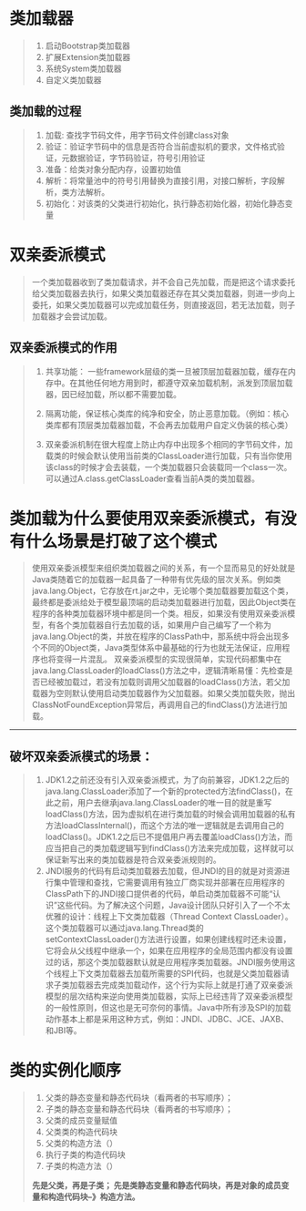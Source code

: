 
# 类加载器
> 1. 启动Bootstrap类加载器
> 2. 扩展Extension类加载器
> 3. 系统System类加载器
> 4. 自定义类加载器

## 类加载的过程
> 1. 加载: 查找字节码文件，用字节码文件创建class对象
> 2. 验证：验证字节码中的信息是否符合当前虚拟机的要求，文件格式验证，元数据验证，字节码验证，符号引用验证
> 3. 准备：给类对象分配内存，设置初始值
> 4. 解析：将常量池中的符号引用替换为直接引用，对接口解析，字段解析，类方法解析。
> 5. 初始化：对该类的父类进行初始化，执行静态初始化器，初始化静态变量

# 双亲委派模式
> 一个类加载器收到了类加载请求，并不会自己先加载，而是把这个请求委托给父类加载器去执行，如果父类加载器还存在其父类加载器，则进一步向上委托，如果父类加载器可以完成加载任务，则直接返回，若无法加载，则子加载器才会尝试加载。

## 双亲委派模式的作用
> 1. 共享功能： 一些framework层级的类一旦被顶层加载器加载，缓存在内存中。在其他任何地方用到时，都遵守双亲加载机制，派发到顶层加载器，因已经加载，所以都不需要加载。
>
> 2. 隔离功能，保证核心类库的纯净和安全，防止恶意加载。（例如：核心类库都有顶层类加载器加载，不会再去加载用户自定义伪装的核心类）
>
> 3. 双亲委派机制在很大程度上防止内存中出现多个相同的字节码文件，加载类的时候会默认使用当前类的ClassLoader进行加载，只有当你使用该class的时候才会去装载，一个类加载器只会装载同一个class一次。可以通过A.class.getClassLoader查看当前A类的类加载器。

# 类加载为什么要使用双亲委派模式，有没有什么场景是打破了这个模式
> 使用双亲委派模型来组织类加载器之间的关系，有一个显而易见的好处就是Java类随着它的加载器一起具备了一种带有优先级的层次关系。例如类java.lang.Object，它存放在rt.jar之中，无论哪个类加载器要加载这个类，最终都是委派给处于模型最顶端的启动类加载器进行加载，因此Object类在程序的各种类加载器环境中都是同一个类。相反，如果没有使用双亲委派模型，有各个类加载器自行去加载的话，如果用户自己编写了一个称为java.lang.Object的类，并放在程序的ClassPath中，那系统中将会出现多个不同的Object类，Java类型体系中最基础的行为也就无法保证，应用程序也将变得一片混乱。
> 双亲委派模型的实现很简单，实现代码都集中在java.lang.ClassLoader的loadClass()方法之中，逻辑清晰易懂：先检查是否已经被加载过，若没有加载则调用父加载器的loadClass()方法，若父加载器为空则默认使用启动类加载器作为父加载器。如果父类加载失败，抛出ClassNotFoundException异常后，再调用自己的findClass()方法进行加载。

---
## 破坏双亲委派模式的场景：
> 1. JDK1.2之前还没有引入双亲委派模式，为了向前兼容，JDK1.2之后的java.lang.ClassLoader添加了一个新的protected方法findClass()，在此之前，用户去继承java.lang.ClassLoader的唯一目的就是重写loadClass()方法，因为虚拟机在进行类加载的时候会调用加载器的私有方法loadClassInternal()，而这个方法的唯一逻辑就是去调用自己的loadClass()。JDK1.2之后已不提倡用户再去覆盖loadClass()方法，而应当把自己的类加载逻辑写到findClass()方法来完成加载，这样就可以保证新写出来的类加载器是符合双亲委派规则的。
> 2. JNDI服务的代码有启动类加载器去加载，但JNDI的目的就是对资源进行集中管理和查找，它需要调用有独立厂商实现并部署在应用程序的ClassPath下的JNDI接口提供者的代码，单启动类加载器不可能“认识”这些代码。为了解决这个问题，Java设计团队只好引入了一个不太优雅的设计：线程上下文类加载器（Thread Context ClassLoader）。这个类加载器可以通过java.lang.Thread类的setContextClassLoader()方法进行设置，如果创建线程时还未设置，它将会从父线程中继承一个，如果在应用程序的全局范围内都没有设置过的话，那这个类加载器默认就是应用程序类加载器。JNDI服务使用这个线程上下文类加载器去加载所需要的SPI代码，也就是父类加载器请求子类加载器去完成类加载动作，这个行为实际上就是打通了双亲委派模型的层次结构来逆向使用类加载器，实际上已经违背了双亲委派模型的一般性原则，但这也是无可奈何的事情。Java中所有涉及SPI的加载动作基本上都是采用这种方式，例如：JNDI、JDBC、JCE、JAXB、和JBI等。


# 类的实例化顺序
> 1. 父类的静态变量和静态代码块（看两者的书写顺序）；
> 2. 子类的静态变量和静态代码块（看两者的书写顺序）；
> 3. 父类的成员变量赋值
> 4. 父类类的构造代码块
> 5. 父类的构造方法（）
> 6. 执行子类的构造代码块
> 7. 子类的构造方法（）
>
> **先是父类，再是子类； 
> 先是类静态变量和静态代码块，再是对象的成员变量和构造代码块–》构造方法。**

